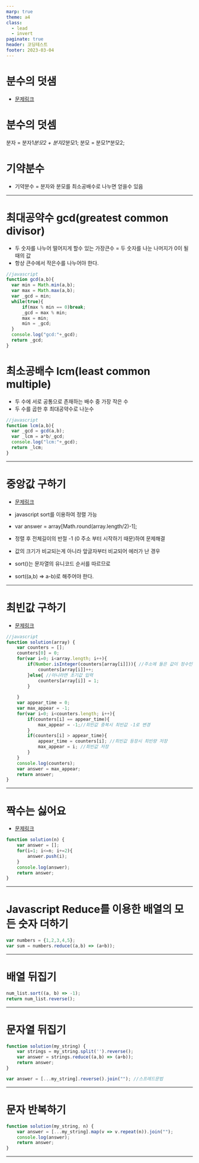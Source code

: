 ```yaml
---
marp: true
theme: a4
class:
  - lead
  - invert
paginate: true
header: 코딩테스트
footer: 2023-03-04
---
```


# 분수의 덧샘
* [문제링크](https://school.programmers.co.kr/learn/courses/30/lessons/120808)
# 분수의 덧셈
분자 = 분자1*분모2 + 분자2*분모1;
분모 = 분모1*분모2;
# 기약분수
* 기약분수 = 분자와 분모를 최소공배수로 나누면 얻을수 있음

---

# 최대공약수 gcd(greatest common divisor)
* 두 숫자를 나누어 떨어지게 할수 있는 가장큰수 = 두 숫자를 나눈 나머지가 0이 될때의 값
* 항상 큰수에서 작은수를 나누어야 한다. 
```javascript
//javascript
function gcd(a,b){
  var min = Math.min(a,b);
  var max = Math.max(a,b);
  var _gcd = min;
  while(true){
      if(max % min == 0)break;
      _gcd = max % min;
      max = min;
      min = _gcd;
  }
  console.log("gcd:"+_gcd);
  return _gcd;
}
```

# 최소공배수 lcm(least common multiple)
* 두 수에 서로 공통으로 존재하는 배수 중 가장 작은 수
* 두 수를 곱한 후 최대공약수로 나눈수
```javascript
//javascript
function lcm(a,b){
  var _gcd = gcd(a,b);
  var _lcm = a*b/_gcd;
  console.log("lcm:"+_gcd);
  return _lcm;
}
```

---

# 중앙값 구하기
* [문제링크](https://school.programmers.co.kr/learn/courses/30/lessons/120811)
* javascript sort를 이용하여 정렬 가능
* var answer = array[Math.round(array.length/2)-1];
* 정렬 후 전체길이의 반절 -1 (0 주소 부터 시작하기 때문)하여 문제해결

* 값의 크기가 비교되는게 아니라 앞글자부터 비교되어 에러가 난 경우
* sort()는 문자열의 유니코드 순서를 따르므로
* sort((a,b) => a-b)로 해주어야 한다.

---

# 최빈값 구하기
* [문제링크](https://school.programmers.co.kr/learn/courses/30/lessons/120812)
```javascript
//javascript
function solution(array) {
    var counters = [];
    counters[0] = 0;
    for(var i=0; i<array.length; i++){
        if(Number.isInteger(counters[array[i]])){ //주소에 들은 값이 정수인지 확인
            counters[array[i]]++;
        }else{ //아니라면 초기값 입력
            counters[array[i]] = 1;    
        }
        
    }
    var appear_time = 0;
    var max_appear = -1;
    for(var i=0; i<counters.length; i++){
        if(counters[i] == appear_time){
            max_appear = -1;//최빈값 중복시 최빈값 -1로 변경
        }
        if(counters[i] > appear_time){
            appear_time = counters[i]; //최빈값 등장시 최빈량 저장 
            max_appear = i; //최빈값 저장
        }
    }
    console.log(counters);
    var answer = max_appear;
    return answer;
}
```

---
# 짝수는 싫어요
* [문제링크](https://school.programmers.co.kr/learn/courses/30/lessons/120813)
```javascript
function solution(n) {
    var answer = [];
    for(i=1; i<=n; i+=2){
        answer.push(i);
    }
    console.log(answer);
    return answer;
}
```
---

# Javascript Reduce를 이용한 배열의 모든 숫자 더하기
```javascript
var numbers = {1,2,3,4,5};
var sum = numbers.reduce((a,b) => (a+b));
```

---

# 배열 뒤집기
```javascript
num_list.sort((a, b) => -1);
return num_list.reverse();
```

---

# 문자열 뒤집기
```javascript
function solution(my_string) {
    var strings = my_string.split('').reverse();
    var answer = strings.reduce((a,b) => (a+b));
    return answer;
}
```

```javascript
var answer = [...my_string].reverse().join(""); //스프레드문법
```

---

# 문자 반복하기
```javascript
function solution(my_string, n) {
    var answer = [...my_string].map(v => v.repeat(n)).join("");
    console.log(answer);
    return answer;
}
```

---
